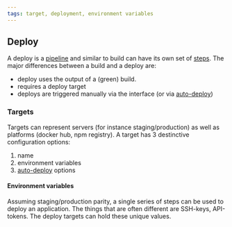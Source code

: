 ```yaml
---
tags: target, deployment, environment variables
---
```


## Deploy

A deploy is a [pipeline](/docs/pipelines/index.html) and similar to build can
have its own set of [steps](/docs/deploy/steps.html). The major differences
between a build and a deploy are:

* deploy uses the output of a (green) build.
* requires a deploy target
* deploys are triggered manually via the interface (or via [auto-deploy](/docs/deploy/auto-deploy.html))

### Targets

Targets can represent servers (for instance staging/production) as well as
platforms (docker hub, npm registry). A target has 3 destinctive configuration
options:

1. name
2. environment variables
3. [auto-deploy](/docs/deploy/auto-deploy.html) options

#### Environment variables

Assuming staging/production parity, a single series of steps can be used to
deploy an application. The things that are often different are SSH-keys,
API-tokens. The deploy targets can hold these unique values.
